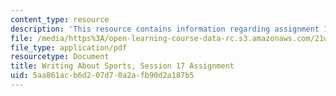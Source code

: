 ```yaml
---
content_type: resource
description: 'This resource contains information regarding assignment 17. '
file: /media/https%3A/open-learning-course-data-rc.s3.amazonaws.com/21w-015-writing-and-rhetoric-writing-about-sports-fall-2013/5aa861acb6d207d70a2afb90d2a187b5_MIT21W_015F13_Assignment17.pdf
file_type: application/pdf
resourcetype: Document
title: Writing About Sports, Session 17 Assignment
uid: 5aa861ac-b6d2-07d7-0a2a-fb90d2a187b5
---
```

